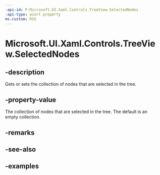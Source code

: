 ```yaml
---
-api-id: P:Microsoft.UI.Xaml.Controls.TreeView.SelectedNodes
-api-type: winrt property
ms.custom: RS5
---
```

<!-- Property syntax.
public IVector<TreeViewNode> SelectedNodes { get; }
-->

# Microsoft.UI.Xaml.Controls.TreeView.SelectedNodes


## -description

Gets or sets the collection of nodes that are selected in the tree.


## -property-value

The collection of nodes that are selected in the tree. The default is an empty collection.


## -remarks


## -see-also


## -examples


